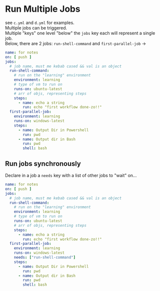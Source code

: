 # Run Multiple Jobs
see `c.yml` and `d.yml` for examples.  
Multiple jobs can be triggered.  
Multiple "keys" one level "below" the `jobs` key each will represent a single job.  
Below, there are 2 jobs: `run-shell-command` and `first-parallel-job` ->
```yaml
name: for notes
on: [ push ]
jobs:
  # job name, must me kebab cased && val is an object
  run-shell-command:  
    # run on the "learning" environment
    environment: learning
    # type of vm to run on
    runs-on: ubuntu-latest
    # arr of objs, representing steps
    steps:
      - name: echo a string
        run: echo "first workflow done-zo!!"
  first-parallel-job:
    environment: learning
    runs-on: windows-latest
    steps:
      - name: Output Dir in Powershell
        run: pwd
      - name: Output dir in Bash
        run: pwd
        shell: bash
```

## Run jobs synchronously
Declare in a job a `needs` key with a list of other jobs to "wait" on...
```yaml
name: for notes
on: [ push ]
jobs:
  # job name, must me kebab cased && val is an object
  run-shell-command:  
    # run on the "learning" environment
    environment: learning
    # type of vm to run on
    runs-on: ubuntu-latest
    # arr of objs, representing steps
    steps:
      - name: echo a string
        run: echo "first workflow done-zo!!"
  first-parallel-job:
    environment: learning
    runs-on: windows-latest
    needs: ["run-shell-command"]
    steps:
      - name: Output Dir in Powershell
        run: pwd
      - name: Output dir in Bash
        run: pwd
        shell: bash
```